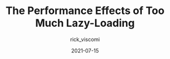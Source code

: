 ---
author: rick_viscomi # felixarntz
date: 2021-07-15
layout: post.njk
publisher: chromiumdev
tags:
  - performance
  - web-vitals
target_url: https://web.dev/lcp-lazy-loading/
title: The Performance Effects of Too Much Lazy-Loading
---